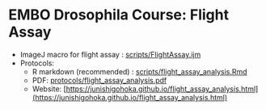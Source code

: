 # EMBO Drosophila Course: Flight Assay


- ImageJ macro for flight assay : [scripts/FlightAssay.ijm](scripts/FlightAssay.ijm) 
- Protocols:
    - R markdown (recommended) : [scripts/flight_assay_analysis.Rmd](scripts/flight_assay_analysis.Rmd)
    - PDF: [protocols/flight_assay_analysis.pdf](protocols/flight_assay_analysis.pdf)
    - Website: [https://junishigohoka.github.io/flight_assay_analysis.html](https://junishigohoka.github.io/flight_assay_analysis.html) 
